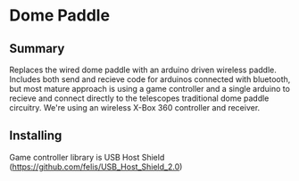 # Dome Paddle 

## Summary
Replaces the wired dome paddle with an arduino driven wireless paddle. 
Includes both send and recieve code for arduinos connected with bluetooth, 
but most mature approach is using a game controller and a single arduino to recieve and connect directly
to the telescopes traditional dome paddle circuitry. We're using an wireless X-Box 360 controller and receiver.

## Installing
Game controller library is USB Host Shield (https://github.com/felis/USB_Host_Shield_2.0)

